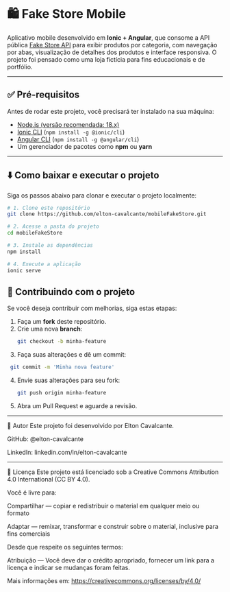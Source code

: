 # 🛍️ Fake Store Mobile

Aplicativo mobile desenvolvido em **Ionic + Angular**, que consome a API pública [Fake Store API](https://fakestoreapi.com/) para exibir
produtos por categoria, com navegação por abas, visualização de detalhes dos produtos e interface responsiva. O projeto foi pensado como
uma loja fictícia para fins educacionais e de portfólio.

---

## ✅ Pré-requisitos

Antes de rodar este projeto, você precisará ter instalado na sua máquina:

- [Node.js (versão recomendada: 18.x)](https://nodejs.org/)
- [Ionic CLI](https://ionicframework.com/docs/cli) (`npm install -g @ionic/cli`)
- [Angular CLI](https://angular.io/cli) (`npm install -g @angular/cli`)
- Um gerenciador de pacotes como **npm** ou **yarn**

---

## ⬇️ Como baixar e executar o projeto

Siga os passos abaixo para clonar e executar o projeto localmente:

```bash
# 1. Clone este repositório
git clone https://github.com/elton-cavalcante/mobileFakeStore.git

# 2. Acesse a pasta do projeto
cd mobileFakeStore

# 3. Instale as dependências
npm install

# 4. Execute a aplicação
ionic serve
```

## 🤝 Contribuindo com o projeto

Se você deseja contribuir com melhorias, siga estas etapas:

1. Faça um **fork** deste repositório.
2. Crie uma nova **branch**:  
   ```bash
   git checkout -b minha-feature
   ```
3. Faça suas alterações e dê um commit:
  ```bash
   git commit -m 'Minha nova feature'
   ```
4. Envie suas alterações para seu fork:
   ```bash
   git push origin minha-feature
   ```
5. Abra um Pull Request e aguarde a revisão.

---

👤 Autor
Este projeto foi desenvolvido por Elton Cavalcante.

GitHub: @elton-cavalcante

LinkedIn: linkedin.com/in/elton-cavalcante

---

📄 Licença
Este projeto está licenciado sob a Creative Commons Attribution 4.0 International (CC BY 4.0).

Você é livre para:

Compartilhar — copiar e redistribuir o material em qualquer meio ou formato

Adaptar — remixar, transformar e construir sobre o material, inclusive para fins comerciais

Desde que respeite os seguintes termos:

Atribuição — Você deve dar o crédito apropriado, fornecer um link para a licença e indicar se mudanças foram feitas.

Mais informações em:
https://creativecommons.org/licenses/by/4.0/
